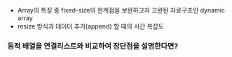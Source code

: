 - Array의 특징 중 fixed-size의 한계점을 보완하고자 고완된 자료구조인 dynamic array
- resize 방식과 데이터 추가(append) 할 때의 시간 복잡도

### 동적 배열을 연결리스트와 비교하여 장단점을 설명한다면?
